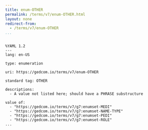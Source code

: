 ```yaml
---
title: enum-OTHER
permalink: /terms/v7/enum-OTHER.html
layout: none
redirect-from:
  - /terms/v7/enum-OTHER
...
```


```

%YAML 1.2
---
lang: en-US

type: enumeration

uri: https://gedcom.io/terms/v7/enum-OTHER

standard tag: OTHER

descriptions:
  - A value not listed here; should have a PHRASE substructure

value of:
  - "https://gedcom.io/terms/v7/g7:enumset-MEDI"
  - "https://gedcom.io/terms/v7/g7:enumset-NAME-TYPE"
  - "https://gedcom.io/terms/v7/g7:enumset-PEDI"
  - "https://gedcom.io/terms/v7/g7:enumset-ROLE"
...

```
